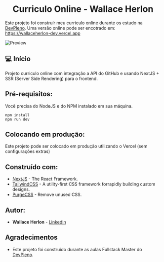 <h1 align="center">Curriculo Online - Wallace Herlon</h1>


Este projeto foi construír meu curriculo online durante os estudo na [DevPleno](https://devpleno.com). Uma versão online pode ser encotrado em: https://wallaceherlon-dev.vercel.app


![Preview](https://github.com/WallaceHerlon/wallaceherlon-dev/blob/master/print.png?raw=true)


## 💻 Início

Projeto curriculo online com integração a API do GitHub e usando NextJS + SSR (Server Side Rendering) para o frontend. 


## Pré-requisitos:

Você precisa do NodeJS e do NPM instalado em sua máquina.

```
npm install
npm run dev
```

## Colocando em produção:

Este projeto pode ser colocado em produção utilizando o Vercel (sem configurações extras)

## Construído com:

* [NextJS](https://nextjs.org/) - The React Framework.
* [TailwindCSS](https://tailwindcss.com/) - A utility-first CSS framework forrapidly building custom designs.
* [PurgeCSS](https://purgecss.com/) - Remove unused CSS.

## Autor:

* **Wallace Herlon** - [LinkedIn](https://www.linkedin.com/in/wallaceherlon/)

## Agradecimentos

* Este projeto foi construído durante as aulas Fullstack Master do [DevPleno](https://devpleno.com).